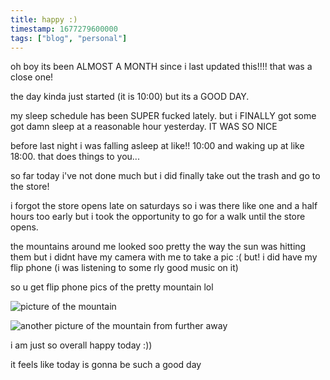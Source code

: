 ```yaml
---
title: happy :)
timestamp: 1677279600000
tags: ["blog", "personal"]
---
```


oh boy its been ALMOST A MONTH since i last updated this!!!! that was a close one!

the day kinda just started (it is 10:00) but its a GOOD DAY.

my sleep schedule has been SUPER fucked lately. but i FINALLY got some got damn sleep at a reasonable hour yesterday. IT WAS SO NICE

before last night i was falling asleep at like!! 10:00 and waking up at like 18:00. that does things to you...

so far today i've not done much but i did finally take out the trash and go to the store!

i forgot the store opens late on saturdays so i was there like one and a half hours too early but i took the opportunity to go for a walk until the store opens.

the mountains around me looked soo pretty the way the sun was hitting them but i didnt have my camera with me to take a pic :(
but! i did have my flip phone (i was listening to some rly good music
on it)

so u get flip phone pics of the pretty mountain lol

![picture of the mountain](https://tiger.kittycat.homes/images/made/photography/25022023/IMG_0033.webp)

![another picture of the mountain from further away](https://tiger.kittycat.homes/images/made/photography/25022023/IMG_0036.webp)

i am just so overall happy today :))

it feels like today is gonna be such a good day
